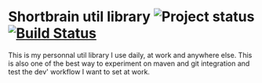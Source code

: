 Shortbrain util library ![Project status](http://stillmaintained.com/vdemeester/org.shortbrain.util.png) [![Build Status](https://secure.travis-ci.org/vdemeester/org.shortbrain.util.png?branch=master)](http://travis-ci.org/vdemeester/org.shortbrain.util)
========================

This is my personnal util library I use daily, at work and anywhere else.
This is also one of the best way to experiment on maven and git integration and test the dev' workflow I want to set at work.
